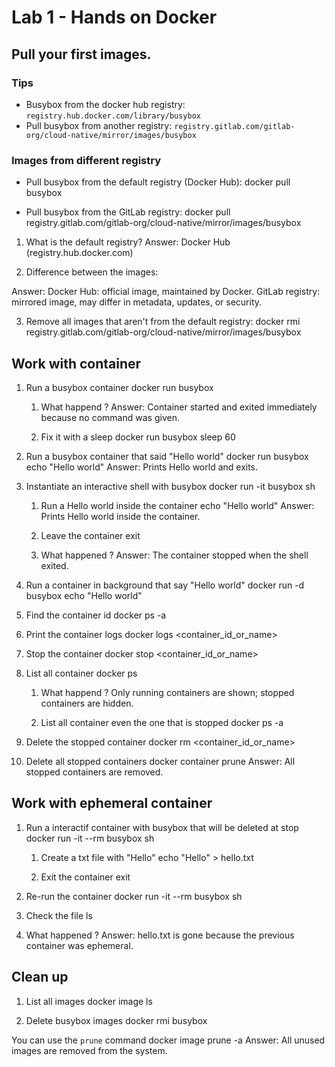# Lab 1 - Hands on Docker

## Pull your first images.

### Tips

- Busybox from the docker hub registry: `registry.hub.docker.com/library/busybox`
- Pull busybox from another registry: `registry.gitlab.com/gitlab-org/cloud-native/mirror/images/busybox`

### Images from different registry

- Pull busybox from the default registry (Docker Hub):
   docker pull busybox

- Pull busybox from the GitLab registry:
   docker pull registry.gitlab.com/gitlab-org/cloud-native/mirror/images/busybox

1. What is the default registry?
Answer: Docker Hub (registry.hub.docker.com)

2. Difference between the images:

Answer: Docker Hub: official image, maintained by Docker.
GitLab registry: mirrored image, may differ in metadata, updates, or security.

3. Remove all images that aren't from the default registry:
docker rmi registry.gitlab.com/gitlab-org/cloud-native/mirror/images/busybox

## Work with container

1. Run a busybox container
docker run busybox

   1. What happend ?
   Answer: Container started and exited immediately because no command was given.

   2. Fix it with a sleep
   docker run busybox sleep 60

2. Run a busybox container that said "Hello world"
docker run busybox echo "Hello world"
Answer: Prints Hello world and exits.

3. Instantiate an interactive shell with busybox
docker run -it busybox sh

   1. Run a Hello world inside the container
   echo "Hello world"
   Answer: Prints Hello world inside the container.

   2. Leave the container
   exit

   3. What happened ?
   Answer: The container stopped when the shell exited.

4. Run a container in background that say "Hello world"
docker run -d busybox echo "Hello world"

5. Find the container id
docker ps -a

6. Print the container logs
docker logs <container_id_or_name>

7. Stop the container
docker stop <container_id_or_name>

8. List all container
docker ps

   1. What happend ?
   Only running containers are shown; stopped containers are hidden.
   
   2. List all container even the one that is stopped
   docker ps -a

9. Delete the stopped container
docker rm <container_id_or_name>

10. Delete all stopped containers
docker container prune
Answer: All stopped containers are removed.

## Work with ephemeral container

1. Run a interactif container with busybox that will be deleted at stop
docker run -it --rm busybox sh

   1. Create a txt file with "Hello"
   echo "Hello" > hello.txt

   2. Exit the container
   exit

2. Re-run the container 
docker run -it --rm busybox sh

3. Check the file 
ls

4. What happened ?
Answer: hello.txt is gone because the previous container was ephemeral.

## Clean up

1. List all images
docker image ls

2. Delete busybox images
docker rmi busybox

You can use the `prune` command
docker image prune -a
Answer: All unused images are removed from the system.